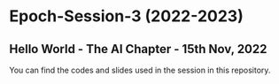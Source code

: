 # Epoch-Session-3 (2022-2023)
## Hello World - The AI Chapter - 15th Nov, 2022

You can find the codes and slides used in the session in this repository.
